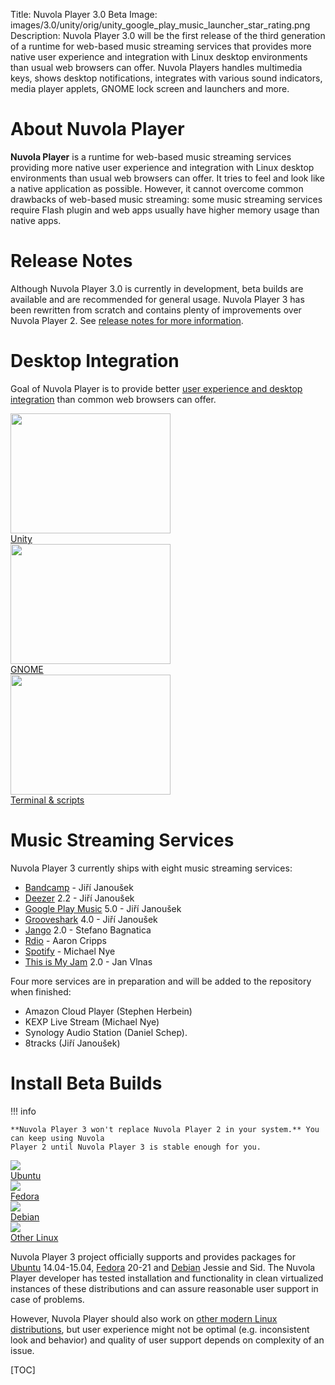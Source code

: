 Title: Nuvola Player 3.0 Beta
Image: images/3.0/unity/orig/unity_google_play_music_launcher_star_rating.png
Description: Nuvola Player 3.0 will be the first release of the third generation of a runtime for
    web-based music streaming services that provides more native user experience and integration with Linux
    desktop environments than usual web browsers can offer. Nuvola Players handles multimedia keys,
    shows desktop notifications, integrates with various sound indicators, media player applets,
    GNOME lock screen and launchers and more.


About Nuvola Player
===================

**Nuvola Player** is a runtime for web-based music streaming services providing more native user experience and integration with Linux desktop environments
than usual web browsers can offer. It tries to feel and look like a native application as possible. However, it cannot overcome 
common drawbacks of web-based music streaming: some music streaming services require Flash plugin and web apps usually have higher memory usage than native apps.

Release Notes
=============

Although Nuvola Player 3.0 is currently in development, beta builds are available and are recommended for general usage.
Nuvola Player 3 has been rewritten from scratch and contains plenty of improvements over Nuvola Player 2.
See [release notes for more information]({filename}3.0/notes.md).

Desktop Integration
===================

Goal of Nuvola Player is to provide better [user experience and desktop integration]({filename}3.0/explore.md) than common web
browsers can offer.


<div class="row">
  <div class="col-sm-12 col-md-8">
    <div class="thumbnail">
      <a href="3.0/explore.html#explore-unity"><img src="./images/3.0/unity/small/unity_google_play_music_launcher_star_rating.png" width="256" height="192" /></a>
      <div class="caption">
        <a class="btn btn-primary btn-block" role="button" href="3.0/explore.html#explore-unity">Unity</a>
      </div>
    </div>
  </div>
  <div class="col-sm-12 col-md-8">
    <div class="thumbnail">
      <a href="3.0/explore.html#explore-gnome"><img src="./images/3.0/new/small/gnome_grooveshark_add_to_favorites.png" width="256" height="192" /></a>
      <div class="caption">
        <a class="btn btn-primary btn-block" role="button" href="3.0/explore.html#explore-gnome">GNOME</a>
      </div>
    </div>
  </div>
  <div class="col-sm-12 col-md-8">
    <div class="thumbnail">
      <a href="3.0/explore.html#explore-terminal"><img src="./images/3.0/unity/small/unity_nuvolactl_multiple_apps.png" width="256" height="192" /></a>
      <div class="caption">
        <a class="btn btn-primary btn-block" role="button" href="3.0/explore.html#explore-terminal">Terminal & scripts</a>
      </div>
    </div>
  </div>
</div>


Music Streaming Services
========================

Nuvola Player 3 currently ships with eight music streaming services:

 * [Bandcamp](https://github.com/tiliado/nuvola-app-bandcamp) - Jiří Janoušek
 * [Deezer](https://github.com/tiliado/nuvola-app-deezer) 2.2 - Jiří Janoušek
 * [Google Play Music](https://github.com/tiliado/nuvola-app-google-play) 5.0 - Jiří Janoušek
 * [Grooveshark](https://github.com/tiliado/nuvola-app-grooveshark) 4.0 - Jiří Janoušek
 * [Jango](https://github.com/tiliado/nuvola-app-jango) 2.0 - Stefano Bagnatica
 * [Rdio](https://github.com/tiliado/nuvola-app-rdio) - Aaron Cripps
 * [Spotify](https://github.com/tiliado/nuvola-app-spotify) - Michael Nye
 * [This is My Jam](https://github.com/tiliado/nuvola-app-this-is-my-jam) 2.0 - Jan Vlnas
 
Four more services are in preparation and will be added to the repository when finished:

  * Amazon Cloud Player (Stephen Herbein)
  * KEXP Live Stream (Michael Nye)
  * Synology Audio Station (Daniel Schep).
  * 8tracks (Jiří Janoušek)


Install Beta Builds
===================

!!! info

    **Nuvola Player 3 won't replace Nuvola Player 2 in your system.** You can keep using Nuvola
    Player 2 until Nuvola Player 3 is stable enough for you.



<div class="row">
  <div class="col-sm-12 col-md-6">
    <div class="thumbnail">
      <a title="Install Nuvola Player in Ubuntu" href="3.0/install.html#ubuntu"><img src="./images/dist-logos/ubuntu_vertical.png" /></a>
      <div class="caption">
        <a class="btn btn-primary btn-block" role="button" title="Install Nuvola Player in Ubuntu" href="3.0/install.html#ubuntu">Ubuntu</a>
      </div>
    </div>
  </div>
  <div class="col-sm-12 col-md-6">
    <div class="thumbnail">
      <a title="Install Nuvola Player in Fedora" href="3.0/install.html#fedora"><img src="./images/dist-logos/fedora_vertical.png" /></a>
      <div class="caption">
        <a class="btn btn-primary btn-block" role="button" title="Install Nuvola Player in Fedora" href="3.0/install.html#fedora">Fedora</a>
      </div>
    </div>
  </div>
  <div class="col-sm-12 col-md-6">
    <div class="thumbnail">
      <a title="Install Nuvola Player in Debian" href="3.0/install.html#debian"><img src="./images/dist-logos/debian_vertical.png" /></a>
      <div class="caption">
        <a class="btn btn-primary btn-block" role="button" title="Install Nuvola Player in Debian" href="3.0/install.html#debian">Debian</a>
      </div>
    </div>
  </div>
  <div class="col-sm-12 col-md-6">
    <div class="thumbnail">
      <a title="Install Nuvola Player" href="3.0/install.html#other-linux"><img src="./images/nuvola-logos/install_vertical_3.png" /></a>
      <div class="caption">
        <a class="btn btn-primary btn-block" role="button" title="Install Nuvola Player" href="3.0/install.html#other-linux">Other Linux</a>
      </div>
    </div>
  </div>
</div>

Nuvola Player 3 project officially supports and provides packages for [Ubuntu]({filename}3.0/install.md#ubuntu) 14.04-15.04,
[Fedora]({filename}3.0/install.md#fedora) 20-21 and [Debian]({filename}3.0/install.md#debian)
Jessie and Sid. The Nuvola Player developer has tested installation and functionality in clean virtualized instances
of these distributions and can assure reasonable user support in case of problems.

However, Nuvola Player should also work on [other modern Linux distributions]({filename}3.0/install.md#other-linux), but user experience might
not be optimal (e.g. inconsistent look and behavior) and quality of user support depends on complexity of an issue.



[TOC]
